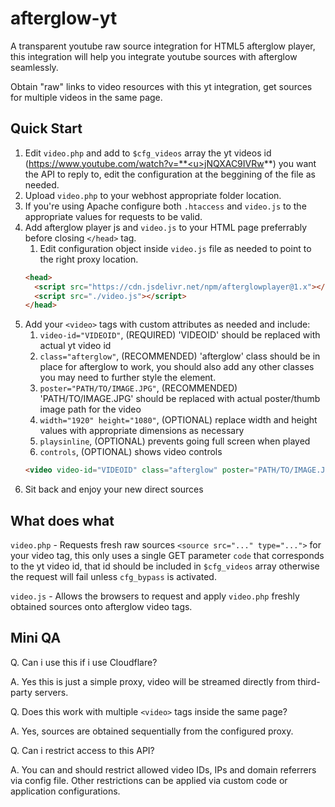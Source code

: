 # afterglow-yt
A transparent youtube raw source integration for HTML5 afterglow player, this integration will help you integrate youtube sources with afterglow seamlessly.

Obtain "raw" links to video resources with this yt integration, get sources for multiple videos in the same page.

## Quick Start

1. Edit `video.php` and add to `$cfg_videos` array the yt videos id (https://www.youtube.com/watch?v=**<u>jNQXAC9IVRw</u>**) you want the API to reply to, edit the configuration at the beggining of the file as needed.
  2. Upload `video.php` to your webhost appropriate folder location.
  3. If you're using Apache configure both `.htaccess` and `video.js` to the appropriate values for requests to be valid.
4. Add afterglow player js and `video.js` to your HTML page preferrably before closing `</head>` tag.
   1. Edit configuration object inside `video.js` file as needed to point to the right proxy location.
   ```html
   <head>
     <script src="https://cdn.jsdelivr.net/npm/afterglowplayer@1.x"></script>
     <script src="./video.js"></script>
   </head>
   ```
5. Add your `<video>` tags with custom attributes as needed and include:
   1. `video-id="VIDEOID"`, (REQUIRED) 'VIDEOID' should be replaced with actual yt video id
   2. `class="afterglow"`, (RECOMMENDED) 'afterglow' class should be in place for afterglow to work, you should also add any other classes you may need to further style the element.
   3. `poster="PATH/TO/IMAGE.JPG"`, (RECOMMENDED) 'PATH/TO/IMAGE.JPG' should be replaced with actual poster/thumb image path for the video
   4. `width="1920" height="1080"`, (OPTIONAL) replace width and height values with appropriate dimensions as necessary
   5. `playsinline`, (OPTIONAL) prevents going full screen when played
   6. `controls`, (OPTIONAL) shows video controls
   ```html
   <video video-id="VIDEOID" class="afterglow" poster="PATH/TO/IMAGE.JPG" width="1920" height="1080" playsinline controls></video>
   ```
6. Sit back and enjoy your new direct sources

## What does what

`video.php` - Requests fresh raw sources `<source src="..." type="...">` for your video tag, this only uses a single GET parameter `code` that corresponds to the yt video id, that id should be included in `$cfg_videos` array otherwise the request will fail unless `cfg_bypass` is activated.

`video.js` - Allows the browsers to request and apply `video.php` freshly obtained sources onto afterglow video tags.

## Mini QA

Q. Can i use this if i use Cloudflare?

A. Yes this is just a simple proxy, video will be streamed directly from third-party servers.

Q. Does this work with multiple `<video>` tags inside the same page?

A. Yes, sources are obtained sequentially from the configured proxy.

Q. Can i restrict access to this API?

A. You can and should restrict allowed video IDs, IPs and domain referrers via config file. Other restrictions can be applied via custom code or application configurations.
